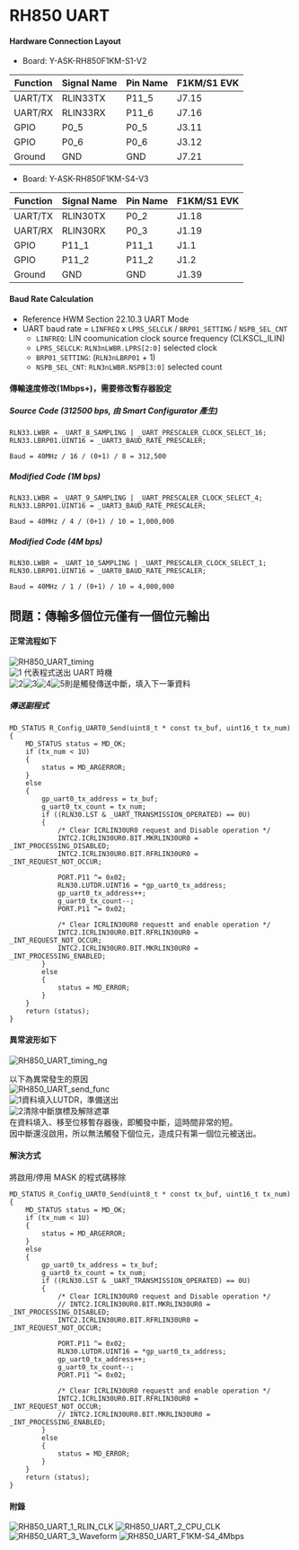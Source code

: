 RH850 UART
==========

#### Hardware Connection Layout

* Board: Y-ASK-RH850F1KM-S1-V2

Function    | Signal Name| Pin Name  | F1KM/S1 EVK
------------|------------|-----------|-----------
UART/TX     | RLIN33TX   | P11_5     | J7.15
UART/RX     | RLIN33RX   | P11_6     | J7.16
GPIO        | P0_5       | P0_5      | J3.11
GPIO        | P0_6       | P0_6      | J3.12
Ground      | GND        | GND       | J7.21

* Board: Y-ASK-RH850F1KM-S4-V3

Function    | Signal Name| Pin Name  | F1KM/S1 EVK
------------|------------|-----------|-----------
UART/TX     | RLIN30TX   | P0_2      | J1.18
UART/RX     | RLIN30RX   | P0_3      | J1.19
GPIO        | P11_1      | P11_1     | J1.1
GPIO        | P11_2      | P11_2     | J1.2
Ground      | GND        | GND       | J1.39


#### Baud Rate Calculation
* Reference HWM Section 22.10.3  UART Mode
* UART baud rate = `LINFREQ` x `LPRS_SELCLK` / `BRP01_SETTING` / `NSPB_SEL_CNT`
    - `LINFREQ`: LIN coomunication clock source frequency (CLKSCL_ILIN)
    - `LPRS_SELCLK`: `RLN3nLWBR.LPRS[2:0]` selected clock
    - `BRP01_SETTING`: (`RLN3nLBRP01` + 1)
    - `NSPB_SEL_CNT`: `RLN3nLWBR.NSPB[3:0]` selected count

#### 傳輸速度修改(1Mbps+)，需要修改暫存器設定

##### Source Code (312500 bps, 由 Smart Configurator 產生)

    RLN33.LWBR = _UART_8_SAMPLING | _UART_PRESCALER_CLOCK_SELECT_16;
    RLN33.LBRP01.UINT16 = _UART3_BAUD_RATE_PRESCALER;

    Baud = 40MHz / 16 / (0+1) / 8 = 312,500

##### Modified Code (1M bps)

    RLN33.LWBR = _UART_9_SAMPLING | _UART_PRESCALER_CLOCK_SELECT_4;
    RLN33.LBRP01.UINT16 = _UART3_BAUD_RATE_PRESCALER;

    Baud = 40MHz / 4 / (0+1) / 10 = 1,000,000

##### Modified Code (4M bps)

    RLN30.LWBR = _UART_10_SAMPLING | _UART_PRESCALER_CLOCK_SELECT_1;
    RLN30.LBRP01.UINT16 = _UART0_BAUD_RATE_PRESCALER;

    Baud = 40MHz / 1 / (0+1) / 10 = 4,000,000


## 問題：傳輸多個位元僅有一個位元輸出
#### 正常流程如下
![RH850_UART_timing](attach/RH850_UART_timing.jpg)   
![1](attach/1.gif) 代表程式送出 UART 時機  
![2](attach/2.gif)![3](attach/3.gif)![4](attach/4.gif)![5](attach/5.gif)則是觸發傳送中斷，填入下一筆資料

##### 傳送副程式

    MD_STATUS R_Config_UART0_Send(uint8_t * const tx_buf, uint16_t tx_num)
    {
        MD_STATUS status = MD_OK;
        if (tx_num < 1U)
        {
            status = MD_ARGERROR;
        }
        else
        {
            gp_uart0_tx_address = tx_buf;
            g_uart0_tx_count = tx_num;
            if ((RLN30.LST & _UART_TRANSMISSION_OPERATED) == 0U)
            {
                /* Clear ICRLIN30UR0 request and Disable operation */
                INTC2.ICRLIN30UR0.BIT.MKRLIN30UR0 = _INT_PROCESSING_DISABLED;
                INTC2.ICRLIN30UR0.BIT.RFRLIN30UR0 = _INT_REQUEST_NOT_OCCUR;
                
                PORT.P11 ^= 0x02;
                RLN30.LUTDR.UINT16 = *gp_uart0_tx_address;
                gp_uart0_tx_address++;
                g_uart0_tx_count--;
                PORT.P11 ^= 0x02;

                /* Clear ICRLIN30UR0 requestt and enable operation */
                INTC2.ICRLIN30UR0.BIT.RFRLIN30UR0 = _INT_REQUEST_NOT_OCCUR;
                INTC2.ICRLIN30UR0.BIT.MKRLIN30UR0 = _INT_PROCESSING_ENABLED;
            }
            else
            {
                status = MD_ERROR;
            }
        }
        return (status);
    }

#### 異常波形如下
![RH850_UART_timing_ng](attach/RH850_UART_timing_ng.jpg)   


以下為異常發生的原因   
![RH850_UART_send_func](attach/RH850_UART_send_func.png)   
![1](attach/1.gif)資料填入LUTDR，準備送出   
![2](attach/2.gif)清除中斷旗標及解除遮罩   
在資料填入、移至位移暫存器後，即觸發中斷，這時間非常的短。   
因中斷還沒啟用，所以無法觸發下個位元，造成只有第一個位元被送出。

#### 解決方式
將啟用/停用 MASK 的程式碼移除

    MD_STATUS R_Config_UART0_Send(uint8_t * const tx_buf, uint16_t tx_num)
    {
        MD_STATUS status = MD_OK;
        if (tx_num < 1U)
        {
            status = MD_ARGERROR;
        }
        else
        {
            gp_uart0_tx_address = tx_buf;
            g_uart0_tx_count = tx_num;
            if ((RLN30.LST & _UART_TRANSMISSION_OPERATED) == 0U)
            {
                /* Clear ICRLIN30UR0 request and Disable operation */
                // INTC2.ICRLIN30UR0.BIT.MKRLIN30UR0 = _INT_PROCESSING_DISABLED;
                INTC2.ICRLIN30UR0.BIT.RFRLIN30UR0 = _INT_REQUEST_NOT_OCCUR;
    
                PORT.P11 ^= 0x02;
                RLN30.LUTDR.UINT16 = *gp_uart0_tx_address;
                gp_uart0_tx_address++;
                g_uart0_tx_count--;
                PORT.P11 ^= 0x02;
    
                /* Clear ICRLIN30UR0 requestt and enable operation */
                INTC2.ICRLIN30UR0.BIT.RFRLIN30UR0 = _INT_REQUEST_NOT_OCCUR;
                // INTC2.ICRLIN30UR0.BIT.MKRLIN30UR0 = _INT_PROCESSING_ENABLED;
            }
            else
            {
                status = MD_ERROR;
            }
        }
        return (status);
    }


#### 附錄
![RH850_UART_1_RLIN_CLK](attach/RH850_UART_1_RLIN_CLK.png)
![RH850_UART_2_CPU_CLK](attach/RH850_UART_2_CPU_CLK.png)
![RH850_UART_3_Waveform](attach/RH850_UART_3_Waveform.jpg)
![RH850_UART_F1KM-S4_4Mbps](attach/RH850_UART_F1KM-S4_4Mbps.png)

